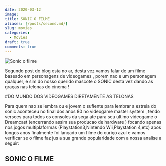 ```yaml
---
date: 2020-03-12
image: 
title: SONIC O FILME
aliases: [/posts/second.md/]
slug: movies
categories:
  - Movies
draft: true
comments: true
---
```



![Sonic o filme](/images/sn.jpg)

Segundo post do blog esta no ar, desta vez vamos falar de um filme baseado em personagens de videogames , porem nao e um personagem qualquer, e sim do nosso querido mascote o SONIC desta vez dando as graças nas telonas do cinema !

#DO MUNDO DOS VIDEOGAMES DIRETAMENTE AS TELONAS 

Para quem nao se lembra ou e jovem o sufiente para lembrar a estreia do sonic aconteceu no final dos anos 80 no videogame master system , tendo versoes para todos os consoles da sega ate para seu ultimo videogame o Dreamcast (encerrando assim sua producao de hardware ) focando apenas nos jogos multiplaformas (Playstation3,Nintendo Wii,Playstation 4,etc) apos longos anos finalmente foi lançado um filme do ouriço azul e vamos verificar se o filme faz jus a sua grande popularidade com a nossa analise a seguir:

## SONIC O FILME





